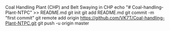 Coal Handling Plant (CHP) and Belt Swaying in CHP
echo "# Coal-handling-Plant-NTPC" >> README.md
git init
git add README.md
git commit -m "first commit"
git remote add origin https://github.com/VK7T/Coal-handling-Plant-NTPC.git
git push -u origin master
